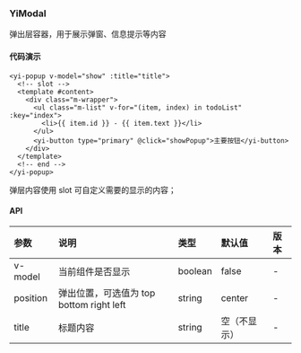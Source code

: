 ### YiModal
弹出层容器，用于展示弹窗、信息提示等内容


#### 代码演示
```
<yi-popup v-model="show" :title="title">
  <!-- slot -->
  <template #content>
    <div class="m-wrapper">
      <ul class="m-list" v-for="(item, index) in todoList" :key="index">
        <li>{{ item.id }} - {{ item.text }}</li>
      </ul>
      <yi-button type="primary" @click="showPopup">主要按钮</yi-button>
    </div>
  </template>
  <!-- end -->
</yi-popup>
```
弹层内容使用 slot 可自定义需要的显示的内容；


#### API
参数 | 说明 | 类型 | 默认值 | 版本
:- | :- | :- | :- | :-
v-model|当前组件是否显示|boolean|false|-|
position|弹出位置，可选值为 top bottom right left|string|center|-|
title|标题内容|string|空（不显示）|-|

<!-- 详细可参考 [Vant](https://youzan.github.io/vant/#/zh-CN/popup#jie-shao) -->

